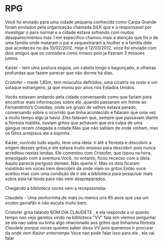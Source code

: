 # RPG

Você foi enviado para uma cidade pequena conhecida como Carpa Grande foram enviados pela organização chamada SILK que e a responsavel por investigar o para normal e a cidade estava sofrendo com muitos desaparecimentos mas 1 em especifico chamou mais a atenção que foi o de uma familia onde mataram o pai e sequestraram a mulher e a familia dele que aconteceu no dia 10/02/2012. Hoje é 12/03/2012. voce foi enviado com dois amigos que os considera como irmaos pois ja fizeram 3 missoes juntos.  

  Kaizer – tem uma postura esguia, um cabelo longo e bagunçado, e olheiras profundas que fazem parecer que não dorme há dias.
  
  Cristofer – mede 1,85m, tem músculos definidos, uma cicatriz no rosto e um sotaque estrangeiro, já que morou por anos nos Estados Unidos.

Vocês estavam andando pela cidade conversando como que fariam para encontrar mais informaçoes sobre ele  ,quando passaram em frente ao Fernandinho’s Comidas, onde um grupo de velhos estava parado, conversando sobre o ocorrido que tinha acontecido e falaram que uma vez a muito tempo algo ja havia .Eles falavam que, sempre que passavam diante a floresta maldita, ouviam gritos que achavam que era culpa de uma gangue recem chegada a cidade.Mas que não sabiam de onde vinham, mas os Gitos arrepiava ate a espinha .

Kaizer, ouvindo tudo aquilo, teve uma ideia: ir até a floresta e descobrir a origem desses gritos,e ele estava muito ansioso para descobrir pois nunca acreditou nestas lendas. Ele comentou com Cristofer, que topou na hora, empolgado com a aventura.Você, no entanto, ficou receoso com a ideia. Aquilo parecia perigoso demais. Não queria ir. Mas os dois ficaram insistindo em voces irem descobrir da onde viam os gritos.Então voce aceitou mas com uma condição de ir ate a biblioteca para pesquisar mais sobre esta tal lenda para não irem despreparados.

Chegando a biblioteca voces vem a recepsionista: 

  Claudete - Uma senhorinha de mais ou menos uns 65 anos que usa um oculos garrafão e não escuta muito bem.

Cristofer grita falando BOM DIA CLAUDETE , e ela responde a oi quanto tempo nao vejo garotos vindo na biblioteca "VV" fala sim viemos perguntar se ela nao sabia ou tinha algo relacionado aos gritos que tinhamna floresta *Claudete* porque voces querem saber disso *VV* pois queremos ir procurar da onde vem *Kaizer enterrompe* Voce nao pode falar isso para ela , ela vai falar
